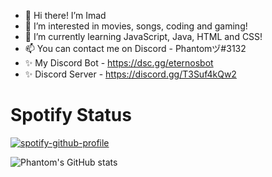 - 👋 Hi there! I’m Imad
- 👀 I’m interested in movies, songs, coding and gaming!
- 🌱 I’m currently learning JavaScript, Java, HTML and CSS!
- 📫 You can contact me on Discord - Phantomヅ#3132
- ✨ My Discord Bot - https://dsc.gg/eternosbot
- ✨ Discord Server - https://discord.gg/T3Suf4kQw2


# Spotify Status

[![spotify-github-profile](https://spotify-github-profile.vercel.app/api/view?uid=00o9b8nf3dvh4ajesfbqxyc7w&cover_image=true&theme=default&bar_color=c931c4&bar_color_cover=false)](https://spotify-github-profile.vercel.app/api/view?uid=00o9b8nf3dvh4ajesfbqxyc7w&redirect=true)

![Phantom's GitHub stats](https://github-readme-stats.vercel.app/api?username=PhantomImad&show_icons=true&theme=dark)  




